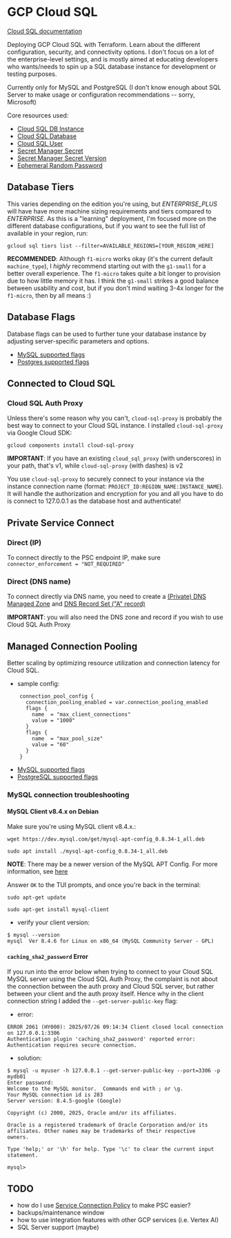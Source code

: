 # GCP Cloud SQL

[Cloud SQL documentation](https://cloud.google.com/sql/docs/introduction)

Deploying GCP Cloud SQL with Terraform.  Learn about the different configuration, security, and connectivity options.  I don't focus on a lot of the enterprise-level settings, and is mostly aimed at educating developers who wants/needs to spin up a SQL database instance for development or testing purposes.

Currently only for MySQL and PostgreSQL (I don't know enough about SQL Server to make usage or configuration recommendations -- sorry, Microsoft)

Core resources used:
- [Cloud SQL DB Instance](https://registry.terraform.io/providers/hashicorp/google/latest/docs/resources/sql_database_instance)
- [Cloud SQL Database](https://registry.terraform.io/providers/hashicorp/google/latest/docs/resources/sql_database)
- [Cloud SQL User](https://registry.terraform.io/providers/hashicorp/google/latest/docs/resources/sql_user)
- [Secret Manager Secret](https://registry.terraform.io/providers/hashicorp/google/latest/docs/resources/secret_manager_secret)
- [Secret Manager Secret Version](https://registry.terraform.io/providers/hashicorp/google/latest/docs/resources/secret_manager_secret_version)
- [Ephemeral Random Password](https://registry.terraform.io/providers/hashicorp/random/latest/docs/ephemeral-resources/password)


## Database Tiers
This varies depending on the edition you're using, but *ENTERPRISE_PLUS* will have have more machine sizing requirements and tiers compared to *ENTERPRISE*.  As this is a "learning" deployment, I'm focused more on the different database configurations, but if you want to see the full list of available in your region, run:
```
gcloud sql tiers list --filter=AVAILABLE_REGIONS=[YOUR_REGION_HERE]
```

**RECOMMENDED**: Although `f1-micro` works okay (it's the current default `machine_type`), I *highly* recommend starting out with the `g1-small` for a better overall experience. The `f1-micro` takes quite a bit longer to provision due to how little memory it has. I think the `g1-small` strikes a good balance between usability and cost, but if you don't mind waiting 3-4x longer for the `f1-micro`, then by all means :)


## Database Flags
Database flags can be used to further tune your database instance by adjusting server-specific parameters and options.

- [MySQL supported flags](https://cloud.google.com/sql/docs/mysql/flags#list-flags-mysql)
- [Postgres supported flags](https://cloud.google.com/sql/docs/postgres/flags#list-flags-postgres)


## Connected to Cloud SQL
### Cloud SQL Auth Proxy
Unless there's some reason why you can't, `cloud-sql-proxy` is probably the best way to connect to your Cloud SQL instance. I installed `cloud-sql-proxy` via Google Cloud SDK:
```
gcloud components install cloud-sql-proxy
```

**IMPORTANT**: If you have an existing `cloud_sql_proxy` (with underscores) in your path, that's v1, while `cloud-sql-proxy` (with dashes) is v2

You use `cloud-sql-proxy` to securely connect to your instance via the instance connection name (format: `PROJECT_ID:REGION_NAME:INSTANCE_NAME`). It will handle the authorization and encryption for you and all you have to do is connect to 127.0.0.1 as the database host and authenticate!


## Private Service Connect
### Direct (IP)
To connect directly to the PSC endpoint IP, make sure `connector_enforcement = "NOT_REQUIRED"` 

### Direct (DNS name)
To connect directly via DNS name, you need to create a [(Private) DNS Managed Zone](https://registry.terraform.io/providers/hashicorp/google/latest/docs/resources/dns_managed_zone) and [DNS Record Set ("A" record)](https://registry.terraform.io/providers/hashicorp/google/latest/docs/resources/dns_record_set)

**IMPORTANT**: you will also need the DNS zone and record if you wish to use Cloud SQL Auth Proxy


## Managed Connection Pooling
Better scaling by optimizing resource utilization and connection latency for Cloud SQL.

- sample config:
```hcl
    connection_pool_config {
      connection_pooling_enabled = var.connection_pooling_enabled
      flags {
        name  = "max_client_connections"
        value = "1000"
      }
      flags {
        name  = "max_pool_size"
        value = "60"
      }
    }
```

- [MySQL supported flags](https://cloud.google.com/sql/docs/mysql/managed-connection-pooling#configuration-options)
- [PostgreSQL supported flags](https://cloud.google.com/sql/docs/postgres/managed-connection-pooling#configuration-options)


### MySQL connection troubleshooting
#### MySQL Client v8.4.x on Debian
Make sure you're using MySQL client v8.4.x.:
```
wget https://dev.mysql.com/get/mysql-apt-config_0.8.34-1_all.deb

sudo apt install ./mysql-apt-config_0.8.34-1_all.deb
```

**NOTE**: There may be a newer version of the MySQL APT Config. For more information, see [here](https://dev.mysql.com/doc/refman/8.0/en/installing.html)

Answer `OK` to the TUI prompts, and once you're back in the terminal:
```
sudo apt-get update

sudo apt-get install mysql-client
```

- verify your client version:
```
$ mysql --version
mysql  Ver 8.4.6 for Linux on x86_64 (MySQL Community Server - GPL)
```

#### `caching_sha2_password` Error
If you run into the error below when trying to connect to your Cloud SQL MySQL server using the Cloud SQL Auth Proxy, the complaint is not about the connection between the auth proxy and Cloud SQL server, but rather between your client and the auth proxy itself.  Hence why in the client connection string I added the `--get-server-public-key` flag:

- error:
```
ERROR 2061 (HY000): 2025/07/26 09:14:34 Client closed local connection on 127.0.0.1:3306
Authentication plugin 'caching_sha2_password' reported error: Authentication requires secure connection.
```

- solution:
```
$ mysql -u myuser -h 127.0.0.1 --get-server-public-key --port=3306 -p mydb01
Enter password:
Welcome to the MySQL monitor.  Commands end with ; or \g.
Your MySQL connection id is 283
Server version: 8.4.5-google (Google)

Copyright (c) 2000, 2025, Oracle and/or its affiliates.

Oracle is a registered trademark of Oracle Corporation and/or its
affiliates. Other names may be trademarks of their respective
owners.

Type 'help;' or '\h' for help. Type '\c' to clear the current input statement.

mysql>
```


## TODO
- how do I use [Service Connection Policy](https://registry.terraform.io/providers/hashicorp/google/latest/docs/resources/network_connectivity_service_connection_policy) to make PSC easier?
- backups/maintenance window
- how to use integration features with other GCP services (i.e. Vertex AI)
- SQL Server support (maybe)
